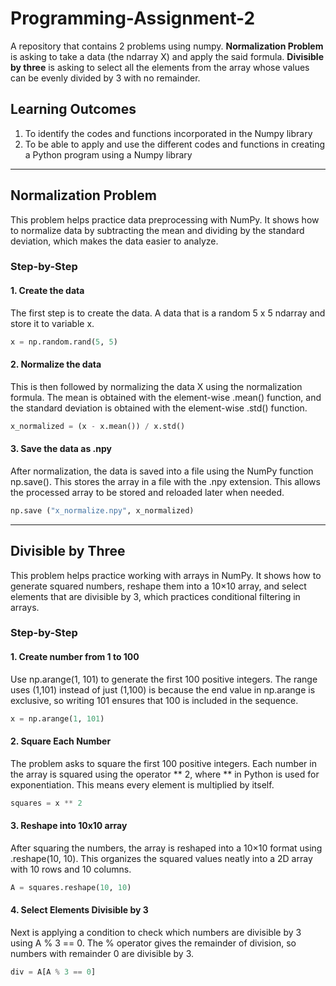 # Programming-Assignment-2
A repository that contains 2 problems using numpy. **Normalization Problem** is asking to take a data (the ndarray X) and apply the said formula. **Divisible by three** is asking to select all the elements from the array whose values can be evenly divided by 3 with no remainder.

## Learning Outcomes
1. To identify the codes and functions incorporated in the Numpy library
2. To be able to apply and use the different codes and functions in creating a Python program using a Numpy library
-----------------------------------------------------------
## Normalization Problem
This problem helps practice data preprocessing with NumPy. It shows how to normalize data by subtracting the mean and dividing by the standard deviation, which makes the data easier to analyze.

### Step-by-Step
#### 1. Create the data
The first step is to create the data. A data that is a random 5 x 5 ndarray and store it to variable x.
```python
x = np.random.rand(5, 5)
```
#### 2. Normalize the data
This is then followed by normalizing the data X using the normalization formula. The mean is obtained with the element-wise .mean() function, and the standard deviation is obtained with the element-wise .std() function.
```python
x_normalized = (x - x.mean()) / x.std()
```
#### 3. Save the data as .npy
After normalization, the data is saved into a file using the NumPy function np.save(). This stores the array in a file with the .npy extension. This allows the processed array to be stored and reloaded later when needed.
```python
np.save ("x_normalize.npy", x_normalized)
```
---------------------------------
## Divisible by Three
This problem helps practice working with arrays in NumPy. It shows how to generate squared numbers, reshape them into a 10×10 array, and select elements that are divisible by 3, which practices conditional filtering in arrays.

### Step-by-Step
#### 1. Create number from 1 to 100
Use np.arange(1, 101) to generate the first 100 positive integers. The range uses (1,101) instead of just (1,100) is because the end value in np.arange is exclusive, so writing 101 ensures that 100 is included in the sequence.
```python
x = np.arange(1, 101)
```
#### 2. Square Each Number
The problem asks to square the first 100 positive integers. Each number in the array is squared using the operator ** 2, where ** in Python is used for exponentiation. This means every element is multiplied by itself.
```python
squares = x ** 2
```
#### 3. Reshape into 10x10 array
After squaring the numbers, the array is reshaped into a 10×10 format using .reshape(10, 10). This organizes the squared values neatly into a 2D array with 10 rows and 10 columns.
```python
A = squares.reshape(10, 10)
```
#### 4. Select Elements Divisible by 3
Next is applying a condition to check which numbers are divisible by 3 using A % 3 == 0. The % operator gives the remainder of division, so numbers with remainder 0 are divisible by 3.
```python
div = A[A % 3 == 0]
```
